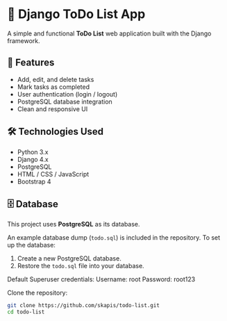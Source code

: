 # 📝 Django ToDo List App

A simple and functional **ToDo List** web application built with the Django framework.

## 🚀 Features

- Add, edit, and delete tasks
- Mark tasks as completed
- User authentication (login / logout)
- PostgreSQL database integration
- Clean and responsive UI

## 🛠 Technologies Used

- Python 3.x
- Django 4.x
- PostgreSQL
- HTML / CSS / JavaScript
- Bootstrap 4

## 🗄 Database

This project uses **PostgreSQL** as its database.

An example database dump (`todo.sql`) is included in the repository.
To set up the database:

1. Create a new PostgreSQL database.
2. Restore the `todo.sql` file into your database.

Default Superuser credentials:
Username: root Password: root123

Clone the repository:

```bash
git clone https://github.com/skapis/todo-list.git
cd todo-list
```
